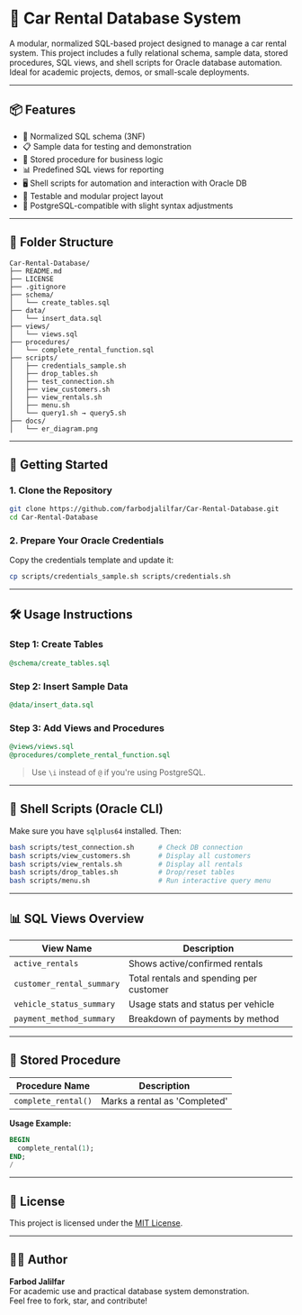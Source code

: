 # 🚗 Car Rental Database System

A modular, normalized SQL-based project designed to manage a car rental system. This project includes a fully relational schema, sample data, stored procedures, SQL views, and shell scripts for Oracle database automation. Ideal for academic projects, demos, or small-scale deployments.

---

## 📦 Features

- 🧱 Normalized SQL schema (3NF)
- 📋 Sample data for testing and demonstration
- 🔁 Stored procedure for business logic
- 📊 Predefined SQL views for reporting
- 🖥️ Shell scripts for automation and interaction with Oracle DB
- 🧪 Testable and modular project layout
- 🐘 PostgreSQL-compatible with slight syntax adjustments

---

## 📁 Folder Structure

```
Car-Rental-Database/
├── README.md
├── LICENSE
├── .gitignore
├── schema/
│   └── create_tables.sql
├── data/
│   └── insert_data.sql
├── views/
│   └── views.sql
├── procedures/
│   └── complete_rental_function.sql
├── scripts/
│   ├── credentials_sample.sh
│   ├── drop_tables.sh
│   ├── test_connection.sh
│   ├── view_customers.sh
│   ├── view_rentals.sh
│   ├── menu.sh
│   └── query1.sh → query5.sh
├── docs/
│   └── er_diagram.png
```

---

## 🚀 Getting Started

### 1. Clone the Repository

```bash
git clone https://github.com/farbodjalilfar/Car-Rental-Database.git
cd Car-Rental-Database
```

### 2. Prepare Your Oracle Credentials

Copy the credentials template and update it:

```bash
cp scripts/credentials_sample.sh scripts/credentials.sh
```


---

## 🛠️ Usage Instructions

### Step 1: Create Tables

```sql
@schema/create_tables.sql
```

### Step 2: Insert Sample Data

```sql
@data/insert_data.sql
```

### Step 3: Add Views and Procedures

```sql
@views/views.sql
@procedures/complete_rental_function.sql
```

> Use `\i` instead of `@` if you're using PostgreSQL.

---

## 🧪 Shell Scripts (Oracle CLI)

Make sure you have `sqlplus64` installed. Then:

```bash
bash scripts/test_connection.sh      # Check DB connection
bash scripts/view_customers.sh       # Display all customers
bash scripts/view_rentals.sh         # Display all rentals
bash scripts/drop_tables.sh          # Drop/reset tables
bash scripts/menu.sh                 # Run interactive query menu
```

---

## 📊 SQL Views Overview

| View Name                | Description                                  |
|-------------------------|----------------------------------------------|
| `active_rentals`        | Shows active/confirmed rentals               |
| `customer_rental_summary` | Total rentals and spending per customer     |
| `vehicle_status_summary` | Usage stats and status per vehicle          |
| `payment_method_summary` | Breakdown of payments by method             |

---

## 🧠 Stored Procedure

| Procedure Name     | Description                        |
|--------------------|------------------------------------|
| `complete_rental()` | Marks a rental as 'Completed'      |

**Usage Example:**

```sql
BEGIN
  complete_rental(1);
END;
/
```

---

## 🧾 License

This project is licensed under the [MIT License](./LICENSE).

---

## 🙋‍♂️ Author

**Farbod Jalilfar**  
For academic use and practical database system demonstration.  
Feel free to fork, star, and contribute!
